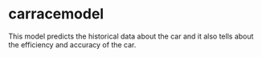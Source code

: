 # carracemodel
This model predicts the historical data about the car and it also tells about the efficiency and accuracy of the car.
